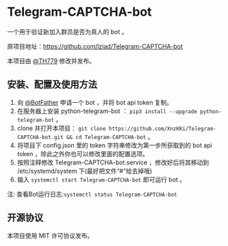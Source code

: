 # Telegram-CAPTCHA-bot

一个用于验证新加入群员是否为真人的 bot 。

原项目地址：https://github.com/lziad/Telegram-CAPTCHA-bot

本项目由 [@TH779](https://t.me/TH779) 修改并发布。

## 安装、配置及使用方法

1. 向 [@BotFather](https://t.me/BotFather) 申请一个 bot ，并将 bot api token 复制。
2. 在服务器上安装 python-telegram-bot ： `pip3 install --upgrade python-telegram-bot` 。
3. clone 并打开本项目： `git clone https://github.com/XnzKKi/Telegram-CAPTCHA-bot.git && cd Telegram-CAPTCHA-bot` 。
4. 将项目下 config.json 里的 token 字符串修改为第一步所获取到的 bot api token ，除此之外你也可以修改里面的配置选项。
5. 按照注释修改 Telegram-CAPTCHA-bot.service ，修改好后将其移动到 /etc/systemd/system 下(最好把文件“#”给去掉哦)
6. 输入 `systemctl start Telegram-CAPTCHA-bot` 即可运行 bot 。

注:
   查看Bot运行日志:`systemctl status Telegram-CAPTCHA-bot`
## 开源协议

本项目使用 MIT 许可协议发布。
